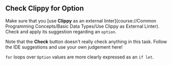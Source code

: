 ## Check Clippy for Option

Make sure that you [use **Clippy** as an external linter](course://Common Programming Concepts/Basic Data Types/Use Clippy as External Linter). 
Check and apply its suggestion regarding an `option`.

Note that the **Check** button doesn't really check anything in this task. Follow the IDE suggestions and use your own judgement here!

<div class="hint"><code>for</code> loops over <code>Option</code> values are more clearly expressed 
as an <code>if let</code>.</div>